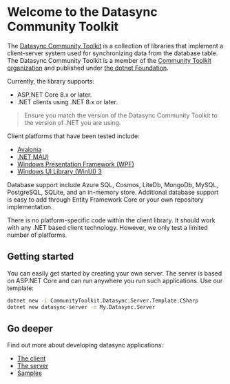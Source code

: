 # Welcome to the Datasync Community Toolkit

The [Datasync Community Toolkit][nuget] is a collection of libraries that implement a client-server system used for synchronizing data from the database table. The Datasync Community Toolkit is a member of the [Community Toolkit organization][org-github] and published under [the dotnet Foundation][dotnetfdn].

Currently, the library supports:

* ASP.NET Core 8.x or later.
* .NET clients using .NET 8.x or later.

> Ensure you match the version of the Datasync Community Toolkit to the version of .NET you are using.

Client platforms that have been tested include:

* [Avalonia][avalonia]
* [.NET MAUI][maui]
* [Windows Presentation Framework (WPF)][wpf]
* [Windows UI Library (WinUI) 3][winui3]

Database support include Azure SQL, Cosmos, LiteDb, MongoDb, MySQL, PostgreSQL, SQLite, and an in-memory store.  Additional database support is easy to add through Entity Framework Core or your own repository implementation.

There is no platform-specific code within the client library.  It should work with any .NET based client technology.  However, we only test a limited number of platforms.

## Getting started

You can easily get started by creating your own server.  The server is based on ASP.NET Core and can run anywhere you run such applications.  Use our template:

```bash
dotnet new -i CommunityToolkit.Datasync.Server.Template.CSharp
dotnet new datasync-server -n My.Datasync.Server
```

## Go deeper

Find out more about developing datasync applications:

* [The client](./in-depth/client/index.md)
* [The server](./in-depth/server/index.md)
* [Samples](./samples/todoapp/server.md)

<!-- Links -->
[nuget]: https://www.nuget.org/packages?q=CommunityToolkit.Datasync
[org-github]: https://learn.microsoft.com/en-us/dotnet/communitytoolkit/
[dotnetfdn]: https://dotnetfoundation.org/
[avalonia]: https://www.avaloniaui.net/
[maui]: https://dotnet.microsoft.com/apps/maui
[wpf]: https://learn.microsoft.com/dotnet/desktop/wpf/overview/
[winui3]: https://learn.microsoft.com/windows/apps/winui/winui3/
